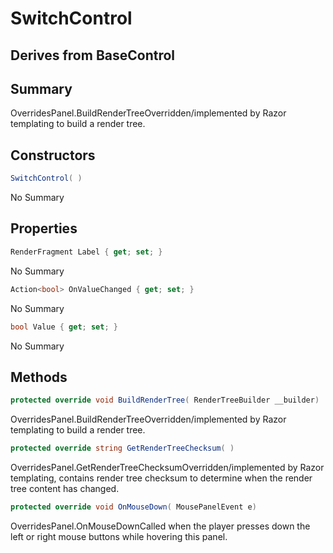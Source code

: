# SwitchControl

## Derives from BaseControl

## Summary

OverridesPanel.BuildRenderTreeOverridden/implemented by Razor templating to build a render tree.
## Constructors

```c#
SwitchControl( ) 
```
No Summary
## Properties

```c#
RenderFragment Label { get; set; } 
```
No Summary
```c#
Action<bool> OnValueChanged { get; set; } 
```
No Summary
```c#
bool Value { get; set; } 
```
No Summary
## Methods

```c#
protected override void BuildRenderTree( RenderTreeBuilder __builder) 
```
OverridesPanel.BuildRenderTreeOverridden/implemented by Razor templating to build a render tree.
```c#
protected override string GetRenderTreeChecksum( ) 
```
OverridesPanel.GetRenderTreeChecksumOverridden/implemented by Razor templating, contains render tree checksum to determine when the render tree content has changed.
```c#
protected override void OnMouseDown( MousePanelEvent e) 
```
OverridesPanel.OnMouseDownCalled when the player presses down the left or right mouse buttons while hovering this panel.
